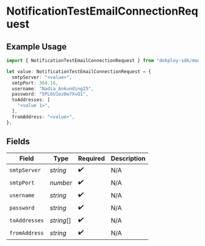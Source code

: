 # NotificationTestEmailConnectionRequest

## Example Usage

```typescript
import { NotificationTestEmailConnectionRequest } from "dokploy-sdk/models/operations";

let value: NotificationTestEmailConnectionRequest = {
  smtpServer: "<value>",
  smtpPort: 364.16,
  username: "Nadia_Ankunding25",
  password: "5PL6U1ez0w7XvQ1",
  toAddresses: [
    "<value 1>",
  ],
  fromAddress: "<value>",
};
```

## Fields

| Field              | Type               | Required           | Description        |
| ------------------ | ------------------ | ------------------ | ------------------ |
| `smtpServer`       | *string*           | :heavy_check_mark: | N/A                |
| `smtpPort`         | *number*           | :heavy_check_mark: | N/A                |
| `username`         | *string*           | :heavy_check_mark: | N/A                |
| `password`         | *string*           | :heavy_check_mark: | N/A                |
| `toAddresses`      | *string*[]         | :heavy_check_mark: | N/A                |
| `fromAddress`      | *string*           | :heavy_check_mark: | N/A                |